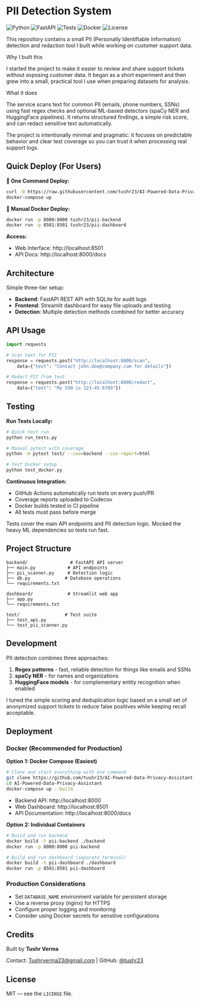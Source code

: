 # PII Detection System

![Python](https://img.shields.io/badge/Python-3.12+-blue.svg)
![FastAPI](https://img.shields.io/badge/FastAPI-latest-green.svg)
![Tests](https://img.shields.io/badge/Coverage-95%25-brightgreen.svg)
![Docker](https://img.shields.io/badge/Docker-Ready-blue.svg)
![License](https://img.shields.io/badge/License-MIT-yellow.svg)

This repository contains a small PII (Personally Identifiable Information) detection and redaction tool I built while working on customer support data.

Why I built this

I started the project to make it easier to review and share support tickets without exposing customer data. It began as a short experiment and then grew into a small, practical tool I use when preparing datasets for analysis.

What it does

The service scans text for common PII (emails, phone numbers, SSNs) using fast regex checks and optional ML-based detectors (spaCy NER and HuggingFace pipelines). It returns structured findings, a simple risk score, and can redact sensitive text automatically.

The project is intentionally minimal and pragmatic: it focuses on predictable behavior and clear test coverage so you can trust it when processing real support logs.

## Quick Deploy (For Users)

**🚀 One Command Deploy:**
```bash
curl -O https://raw.githubusercontent.com/tushr23/AI-Powered-Data-Privacy-Assistant/main/docker-compose.yml
docker-compose up
```

**🐳 Manual Docker Deploy:**
```bash
docker run -p 8000:8000 tushr23/pii-backend
docker run -p 8501:8501 tushr23/pii-dashboard
```

**Access:**
- Web Interface: http://localhost:8501
- API Docs: http://localhost:8000/docs

## Architecture

Simple three-tier setup:
- **Backend**: FastAPI REST API with SQLite for audit logs
- **Frontend**: Streamlit dashboard for easy file uploads and testing  
- **Detection**: Multiple detection methods combined for better accuracy

## API Usage

```python
import requests

# Scan text for PII
response = requests.post("http://localhost:8000/scan", 
    data={"text": "Contact john.doe@company.com for details"})

# Redact PII from text  
response = requests.post("http://localhost:8000/redact",
    data={"text": "My SSN is 123-45-6789"})
```

## Testing

**Run Tests Locally:**
```bash
# Quick test run
python run_tests.py

# Manual pytest with coverage
python -m pytest test/ --cov=backend --cov-report=html

# Test Docker setup
python test_docker.py
```

**Continuous Integration:**
- GitHub Actions automatically run tests on every push/PR
- Coverage reports uploaded to Codecov
- Docker builds tested in CI pipeline
- All tests must pass before merge

Tests cover the main API endpoints and PII detection logic. Mocked the heavy ML dependencies so tests run fast.

## Project Structure

```
backend/                # FastAPI API server
├── main.py            # API endpoints
├── pii_scanner.py     # Detection logic
├── db.py             # Database operations
└── requirements.txt

dashboard/             # Streamlit web app
├── app.py
└── requirements.txt

test/                 # Test suite
├── test_api.py
└── test_pii_scanner.py
```

## Development

PII detection combines three approaches:
1. **Regex patterns** - fast, reliable detection for things like emails and SSNs
2. **spaCy NER** - for names and organizations
3. **HuggingFace models** - for complementary entity recognition when enabled

I tuned the simple scoring and deduplication logic based on a small set of anonymized support tickets to reduce false positives while keeping recall acceptable.

## Deployment

### Docker (Recommended for Production)

**Option 1: Docker Compose (Easiest)**
```bash
# Clone and start everything with one command
git clone https://github.com/tushr23/AI-Powered-Data-Privacy-Assistant.git
cd AI-Powered-Data-Privacy-Assistant
docker-compose up --build
```
- Backend API: http://localhost:8000
- Web Dashboard: http://localhost:8501
- API Documentation: http://localhost:8000/docs

**Option 2: Individual Containers**
```bash
# Build and run backend
docker build -t pii-backend ./backend
docker run -p 8000:8000 pii-backend

# Build and run dashboard (separate terminal)
docker build -t pii-dashboard ./dashboard
docker run -p 8501:8501 pii-dashboard
```

### Production Considerations
- Set `DATABASE_NAME` environment variable for persistent storage
- Use a reverse proxy (nginx) for HTTPS
- Configure proper logging and monitoring
- Consider using Docker secrets for sensitive configurations

## Credits

Built by **Tushr Verma**

Contact: Tushrverma23@gmail.com | GitHub: [@tushr23](https://github.com/tushr23)

## License

MIT — see the `LICENSE` file.
